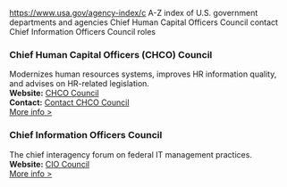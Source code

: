 

https://www.usa.gov/agency-index/c
A-Z index of U.S. government departments and agencies
Chief Human Capital Officers Council contact
Chief Information Officers Council roles

### Chief Human Capital Officers (CHCO) Council  
Modernizes human resources systems, improves HR information quality, and advises on HR-related legislation.  
**Website:** [CHCO Council](https://www.chcoc.gov/)  
**Contact:** [Contact CHCO Council](https://beta.chcoc.gov/contact)  
[More info >](https://www.usa.gov/agencies/chief-human-capital-officers-council)

### Chief Information Officers Council  
The chief interagency forum on federal IT management practices.  
**Website:** [CIO Council](https://www.cio.gov/)  
[More info >](https://www.usa.gov/agencies/chief-information-officers-council)
